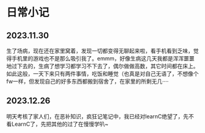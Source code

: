 # 日常小记

## 2023.11.30

生了场病，现在还在家里窝着，发现一切都变得无聊起来啦，看手机看到乏味，觉得手机里的游戏也不是那么吸引我了。emmm，好像生病这几天我都是浑浑噩噩地过下去的，生病了想学习都学习不下去了，偶尔做做高数，其它时间都在床上。如此这般，一天下来只有两件事情，吃饭和睡觉（也真是对自己无语了，不想像个fw一样，但发现自己的好多东西都搬到宿舍了，在家里的所剩无几····

## 2023.12.26

明天考核了家人们，在恶补知识，疯狂记笔记中，我已经对learnC绝望了，先不看LearnC了，先把其他的过了在慢慢学叭~